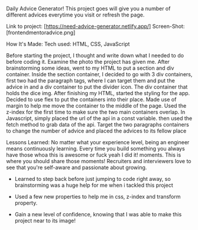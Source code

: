 Daily Advice Generator!
This project goes will give you a number of different advices everytime you visit or refresh the page.

Link to project: [https://need-advice-generator.netlify.app/]
Screen-Shot: [frontendmentoradvice.png]


How It's Made:
Tech used: HTML, CSS, JavaScript


Before starting the project, I thought and write down what I needed to do before coding it. Examine the photo the project has given me. After brainstorming some ideas, went to my HTML to put a section and div container. Inside the section container, I decided to go with 3 div containers, first two had the paragraph tags, where I can target them and put the advice in and a div container to put the divider icon. The div container that holds the dice img.
After finishing my HTML, started the styling for the app. Decided to use flex to put the containers into their place. Made use of margin to help me move the container to the middle of the page. Used the z-index for the first time to make sure the two main containers overlap. 
In Javascript, simply placed the url of the api in a const variable. then used the fetch method to grab data of the api. Target the two paragraphs containers to change the number of advice and placed the advices to its fellow place






Lessons Learned:
No matter what your experience level, being an engineer means continuously learning. Every time you build something you always have those whoa this is awesome or fuck yeah I did it! moments. This is where you should share those moments! Recruiters and interviewers love to see that you're self-aware and passionate about growing.

- Learned to step back before just jumping to code right away, so brainstorming was a huge help for me when i tackled this project

- Used a few new properties to help me in css, z-index and transform property.

- Gain a new level of confidence, knowing that I was able to make this project near to its image!


